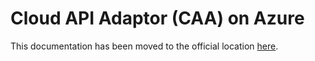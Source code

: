 # Cloud API Adaptor (CAA) on Azure

This documentation has been moved to the official location [here](https://confidentialcontainers.org/docs/cloud-api-adaptor/azure/).
